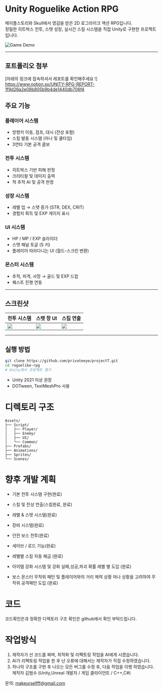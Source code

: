 #  Unity Roguelike Action RPG

메이플스토리와 Skull에서 영감을 받은 2D 로그라이크 액션 RPG입니다.  
정밀한 히트박스 전투, 스탯 성장, 실시간 스킬 시스템을 직접 Unity로 구현한 프로젝트입니다.

![Game Demo](https://your-image-link-or-gif.gif)

---

## 포트폴리오 첨부
[아래의 링크에 접속하셔서 레포트를 확인해주세요 !]
https://www.notion.so/UNITY-RPG-REPORT-1f9d26a2e08b805b9b4de1440db706f4

##  주요 기능

###  플레이어 시스템
- 방향키 이동, 점프, 대시 (잔상 포함)
- 스킬 발동 시스템 (마나 및 쿨타임)
- 3연타 기본 공격 콤보

###  전투 시스템
- 히트박스 기반 피해 판정
- 크리티컬 및 데미지 출력
- 적 추적 AI 및 공격 판정

###  성장 시스템
- 레벨 업 → 스탯 증가 (STR, DEX, CRIT)
- 경험치 획득 및 EXP 게이지 표시

###  UI 시스템
- HP / MP / EXP 슬라이더
- 스탯 패널 토글 (S 키)
- 플레이어 따라다니는 UI (월드-스크린 변환)

###  몬스터 시스템
- 추적, 피격, 사망 → 골드 및 EXP 드랍
- 퀘스트 진행 연동

---

## 스크린샷

| 전투 시스템 | 스탯 창 UI | 스킬 연출 |
|-------------|------------|------------|
| ![](images/combat.png) | ![](images/stat.png) | ![](images/skill.gif) |

---

##  실행 방법

```bash
git clone https://github.com/privateeye/projectT.git
cd roguelike-rpg
# Unity에서 프로젝트 열기
```
- Unity 2021 이상 권장
- DOTween, TextMeshPro 사용

#  디렉토리 구조
```
Assets/
├── Script/
│   ├── Player/
│   ├── Enemy/
│   ├── UI/
│   └── Common/
├── Prefabs/
├── Animations/
├── Sprites/
└── Scenes/
```

# 향후 개발 계획
- 기본 전투 시스템 구현(완료)

- 스킬 및 잔상 연출(스킬완료, 완료)

 - 레벨 & 스탯 시스템(완료)

 - 장비 시스템(완료)

 - 던전 보스 전투(완료)

 - 세이브 / 로드 기능(완료)
   
 - 레벨별 스킬 자동 해금 (완료)
   
 - 아이템 강화 시스템 및 강화 실패,성공,파괴 확률 레벨 별 도입 (완료)

 - 보스 몬스터 무작위 패턴 및 플레이어와의 거리 체력 상황 마나 상황을 고려하여 무작위 공격패턴 도입 (완료)

   

# 코드
코드확인은과 정확한 디렉토리 구조 확인은 github에서 확인 부탁드립니다.

# 작업방식
1. 제작자가 선 코드를 짜며, 최적화 및 리펙토링 작업을 AI에게 시켰습니다.
2. AI가 리펙토링 작업을 한 후 난 오류에 대해서는 제작자가 직접 수정하였습니다.
3. 하나의 구조를 구현 후 나오는 모든 버그를 수정 후, 다음 작업을 이행 하였습니다.
    제작자
김범수 (Unity,Unreal 개발자 / 게임 클라이언트 / C++,C#)

문의: makeurselfff@gmail.com
